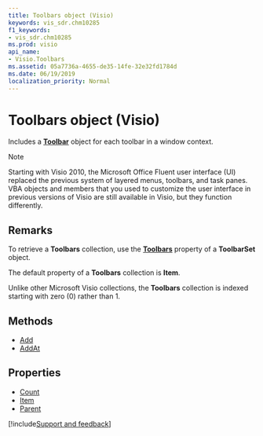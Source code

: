 ```yaml
---
title: Toolbars object (Visio)
keywords: vis_sdr.chm10285
f1_keywords:
- vis_sdr.chm10285
ms.prod: visio
api_name:
- Visio.Toolbars
ms.assetid: 05a7736a-4655-de35-14fe-32e32fd1784d
ms.date: 06/19/2019
localization_priority: Normal
---
```



# Toolbars object (Visio)

Includes a **[Toolbar](Visio.Toolbar.md)** object for each toolbar in a window context.

> [!NOTE] 
> Starting with Visio 2010, the Microsoft Office Fluent user interface (UI) replaced the previous system of layered menus, toolbars, and task panes. VBA objects and members that you used to customize the user interface in previous versions of Visio are still available in Visio, but they function differently.

## Remarks

To retrieve a **Toolbars** collection, use the **[Toolbars](Visio.ToolbarSet.Toolbars.md)** property of a **ToolbarSet** object.

The default property of a **Toolbars** collection is **Item**.

Unlike other Microsoft Visio collections, the **Toolbars** collection is indexed starting with zero (0) rather than 1.

## Methods

-  [Add](Visio.Toolbars.Add.md)
-  [AddAt](Visio.Toolbars.AddAt.md)

## Properties

-  [Count](Visio.Toolbars.Count.md)
-  [Item](Visio.Toolbars.Item.md)
-  [Parent](Visio.Toolbars.Parent.md)


[!include[Support and feedback](~/includes/feedback-boilerplate.md)]